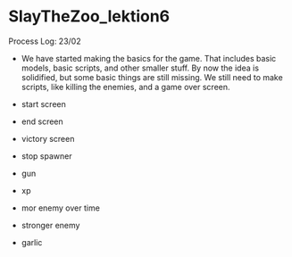 # SlayTheZoo_lektion6
Process Log:
23/02
-	We have started making the basics for the game. That includes basic models, basic scripts, and other smaller stuff. By now the idea is solidified, but some basic things are still missing. We still need to make scripts, like killing the enemies, and a game over screen.

- start screen 
- end screen
- victory screen
- stop spawner
- gun 
- xp
- mor enemy over time
- stronger enemy
- garlic
